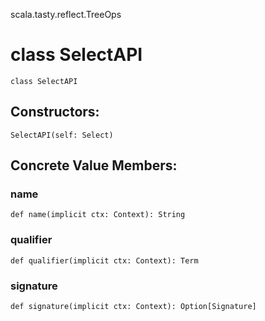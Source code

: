scala.tasty.reflect.TreeOps
# class SelectAPI

<pre><code class="language-scala" >class SelectAPI</pre></code>
## Constructors:
<pre><code class="language-scala" >SelectAPI(self: Select)</pre></code>

## Concrete Value Members:
### name
<pre><code class="language-scala" >def name(implicit ctx: Context): String</pre></code>

### qualifier
<pre><code class="language-scala" >def qualifier(implicit ctx: Context): Term</pre></code>

### signature
<pre><code class="language-scala" >def signature(implicit ctx: Context): Option[Signature]</pre></code>

